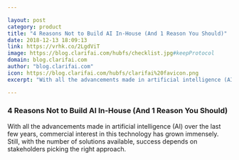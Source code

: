 ```yaml
---

layout: post
category: product
title: "4 Reasons Not to Build AI In-House (And 1 Reason You Should)"
date: 2018-12-13 18:09:13
link: https://vrhk.co/2LgdViT
image: https://blog.clarifai.com/hubfs/checklist.jpg#keepProtocol
domain: blog.clarifai.com
author: "blog.clarifai.com"
icon: https://blog.clarifai.com/hubfs/clarifai%20favicon.png
excerpt: "With all the advancements made in artificial intelligence (AI) over the last few years, commercial interest in this technology has grown immensely. Still, with the number of solutions available, success depends on stakeholders picking the right approach."

---
```


### 4 Reasons Not to Build AI In-House (And 1 Reason You Should)

With all the advancements made in artificial intelligence (AI) over the last few years, commercial interest in this technology has grown immensely. Still, with the number of solutions available, success depends on stakeholders picking the right approach.